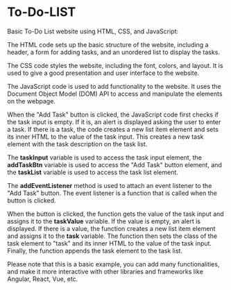 # To-Do-LIST
Basic To-Do List  website using HTML, CSS, and JavaScript:

The HTML code sets up the basic structure of the website, including a header, a form for adding tasks, and an unordered list to display the tasks.

The CSS code styles the website, including the font, colors, and layout. It is used to give a good presentation and user interface to the website.

The JavaScript code is used to add functionality to the website. It uses the Document Object Model (DOM) API to access and manipulate the elements on the webpage.

When the "Add Task" button is clicked, the JavaScript code first checks if the task input is empty. If it is, an alert is displayed asking the user to enter a task. If there is a task, the code creates a new list item element and sets its inner HTML to the value of the task input. This creates a new task element with the task description on the task list.

The **taskInput** variable is used to access the task input element, the **addTaskBtn** variable is used to access the "Add Task" button element, and the **taskList** variable is used to access the task list element.

The **addEventListener** method is used to attach an event listener to the "Add Task" button. The event listener is a function that is called when the button is clicked.

When the button is clicked, the function gets the value of the task input and assigns it to the **taskValue** variable. If the value is empty, an alert is displayed. If there is a value, the function creates a new list item element and assigns it to the **task** variable. The function then sets the class of the task element to "task" and its inner HTML to the value of the task input. Finally, the function appends the task element to the task list.

Please note that this is a basic example, you can add many functionalities, and make it more interactive with other libraries and frameworks like Angular, React, Vue, etc.
